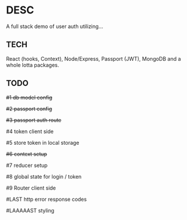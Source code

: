 # DESC

A full stack demo of user auth utilizing...

## TECH

React (hooks, Context), Node/Express, Passport (JWT), MongoDB and a whole lotta packages.

## TODO

~~#1 db model config~~

~~#2 passport config~~

~~#3 passport auth route~~

#4 token client side

#5 store token in local storage

~~#6 context setup~~

#7 reducer setup

#8 global state for login / token

#9 Router client side

#LAST http error response codes

#LAAAAAST styling
